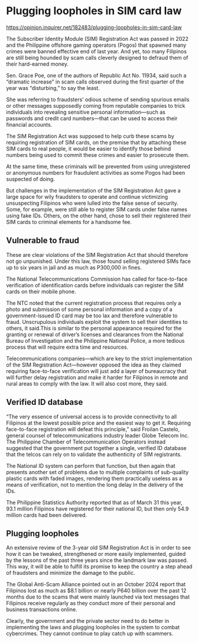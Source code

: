 # Plugging loopholes in SIM card law

https://opinion.inquirer.net/182483/plugging-loopholes-in-sim-card-law









The Subscriber Identity Module (SIM) Registration Act was passed in 2022 and the Philippine offshore gaming operators (Pogos) that spawned many crimes were banned effective end of last year. And yet, too many Filipinos are still being hounded by scam calls cleverly designed to defraud them of their hard-earned money.

Sen. Grace Poe, one of the authors of Republic Act No. 11934, said such a “dramatic increase” in scam calls observed during the first quarter of the year was “disturbing,” to say the least.

She was referring to fraudsters’ odious scheme of sending spurious emails or other messages supposedly coming from reputable companies to trick individuals into revealing sensitive personal information—such as passwords and credit card numbers—that can be used to access their financial accounts.

The SIM Registration Act was supposed to help curb these scams by requiring registration of SIM cards, on the premise that by attaching these SIM cards to real people, it would be easier to identify those behind numbers being used to commit these crimes and easier to prosecute them.

At the same time, these criminals will be prevented from using unregistered or anonymous numbers for fraudulent activities as some Pogos had been suspected of doing.

But challenges in the implementation of the SIM Registration Act gave a large space for wily fraudsters to operate and continue victimizing unsuspecting Filipinos who were lulled into the false sense of security. Some, for example, were still able to register SIM cards under false names using fake IDs. Others, on the other hand, chose to sell their registered their SIM cards to criminal elements for a handsome fee.



##  Vulnerable to fraud



These are clear violations of the SIM Registration Act that should therefore not go unpunished. Under this law, those found selling registered SIMs face up to six years in jail and as much as P300,000 in fines.

The National Telecommunications Commission has called for face-to-face verification of identification cards before individuals can register the SIM cards on their mobile phone.

The NTC noted that the current registration process that requires only a photo and submission of some personal information and a copy of a government-issued ID card may be too lax and therefore vulnerable to fraud. Unscrupulous individuals exploit the system to sell their identities to others, it said.This is similar to the personal appearance required for the granting or renewal of driver’s licenses and clearances from the National Bureau of Investigation and the Philippine National Police, a more tedious process that will require extra time and resources.

Telecommunications companies—which are key to the strict implementation of the SIM Registration Act—however opposed the idea as they claimed requiring face-to-face verification will just add a layer of bureaucracy that will further delay registration and make it harder for Filipinos in remote and rural areas to comply with the law. It will also cost more, they said.



##  Verified ID database



“The very essence of universal access is to provide connectivity to all Filipinos at the lowest possible price and the easiest way to get it. Requiring face-to-face registration will defeat this principle,” said Froilan Castelo, general counsel of telecommunications industry leader Globe Telecom Inc. The Philippine Chamber of Telecommunication Operators instead suggested that the government put together a single, verified ID database that the telcos can rely on to validate the authenticity of SIM registrants.

The National ID system can perform that function, but then again that presents another set of problems due to multiple complaints of sub-quality plastic cards with faded images, rendering them practically useless as a means of verification, not to mention the long delay in the delivery of the IDs.

The Philippine Statistics Authority reported that as of March 31 this year, 93.1 million Filipinos have registered for their national ID, but then only 54.9 million cards had been delivered.



##  Plugging loopholes



An extensive review of the 3-year old SIM Registration Act is in order to see how it can be tweaked, strengthened or more easily implemented, guided by the lessons of the past three years since the landmark law was passed. This way, it will be able to fulfill its promise to keep the country a step ahead of fraudsters and minimize the damage to the public.

The Global Anti-Scam Alliance pointed out in an October 2024 report that Filipinos lost as much as $8.1 billion or nearly P640 billion over the past 12 months due to the scams that were mainly launched via text messages that Filipinos receive regularly as they conduct more of their personal and business transactions online.

Clearly, the government and the private sector need to do better in implementing the laws and plugging loopholes in the system to combat cybercrimes. They cannot continue to play catch up with scammers.